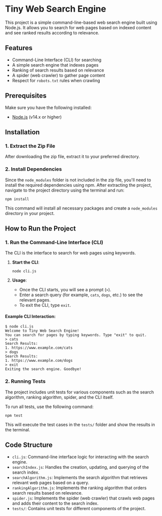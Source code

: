 # Tiny Web Search Engine

This project is a simple command-line-based web search engine built using Node.js. It allows you to search for web pages based on indexed content and see ranked results according to relevance. 

## Features
- Command-Line Interface (CLI) for searching
- A simple search engine that indexes pages
- Ranking of search results based on relevance
- A spider (web crawler) to gather page content
- Respect for `robots.txt` rules when crawling

## Prerequisites

Make sure you have the following installed:

- [Node.js](https://nodejs.org/) (v14.x or higher)

## Installation

### 1. Extract the Zip File

After downloading the zip file, extract it to your preferred directory.

### 2. Install Dependencies

Since the `node_modules` folder is not included in the zip file, you'll need to install the required dependencies using npm. After extracting the project, navigate to the project directory using the terminal and run:

```
npm install
```

This command will install all necessary packages and create a `node_modules` directory in your project.

## How to Run the Project

### 1. Run the Command-Line Interface (CLI)

The CLI is the interface to search for web pages using keywords.

1. **Start the CLI**:

   ```
   node cli.js
   ```

2. **Usage**:
   - Once the CLI starts, you will see a prompt (`>`).
   - Enter a search query (for example, `cats`, `dogs`, etc.) to see the relevant pages.
   - To exit the CLI, type `exit`.

#### Example CLI Interaction:

```
$ node cli.js
Welcome to Tiny Web Search Engine!
You can search for pages by typing keywords. Type "exit" to quit.
> cats
Search Results:
1. https://www.example.com/cats
> dogs
Search Results:
1. https://www.example.com/dogs
> exit
Exiting the search engine. Goodbye!
```

### 2. Running Tests

The project includes unit tests for various components such as the search algorithm, ranking algorithm, spider, and the CLI itself.

To run all tests, use the following command:

```
npm test
```

This will execute the test cases in the `tests/` folder and show the results in the terminal.

## Code Structure

- `cli.js`: Command-line interface logic for interacting with the search engine.
- `searchIndex.js`: Handles the creation, updating, and querying of the search index.
- `searchAlgorithm.js`: Implements the search algorithm that retrieves relevant web pages based on a query.
- `rankingAlgorithm.js`: Implements the ranking algorithm that orders search results based on relevance.
- `spider.js`: Implements the spider (web crawler) that crawls web pages and adds their content to the search index.
- `tests/`: Contains unit tests for different components of the project.